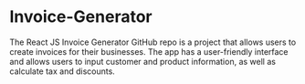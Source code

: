 # Invoice-Generator
The React JS Invoice Generator GitHub repo is a project that allows users to create invoices for their businesses. The app has a user-friendly interface and allows users to input customer and product information, as well as calculate tax and discounts.
